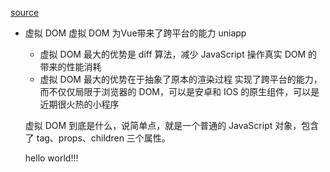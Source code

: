 [source](https://juejin.cn/post/6844903870229905422)

- 虚拟 DOM
    虚拟 DOM 为Vue带来了跨平台的能力
    uniapp  
    - 虚拟 DOM 最大的优势是 diff 算法，减少 JavaScript 操作真实 DOM 的带来的性能消耗
    - 虚拟 DOM 最大的优势在于抽象了原本的渲染过程  实现了跨平台的能力，而不仅仅局限于浏览器的 DOM，可以是安卓和 IOS 的原生组件，可以是近期很火热的小程序

    虚拟 DOM 到底是什么，说简单点，就是一个普通的 JavaScript 对象，包含了 tag、props、children 三个属性。

    <div id="app">
    <p class="text">hello world!!!</p>
    </div
    DOM 是树形结构 JavaScript 对象就能很简单tes的表示
    虚拟 DOM 提升性能的点在于 DOM 发生变化的时候，通过 diff 算法比对 JavaScript 原生对象，计算出需要变更的 DOM，然后只对变化的 DOM 进行操作，而不是更新整个视图
    